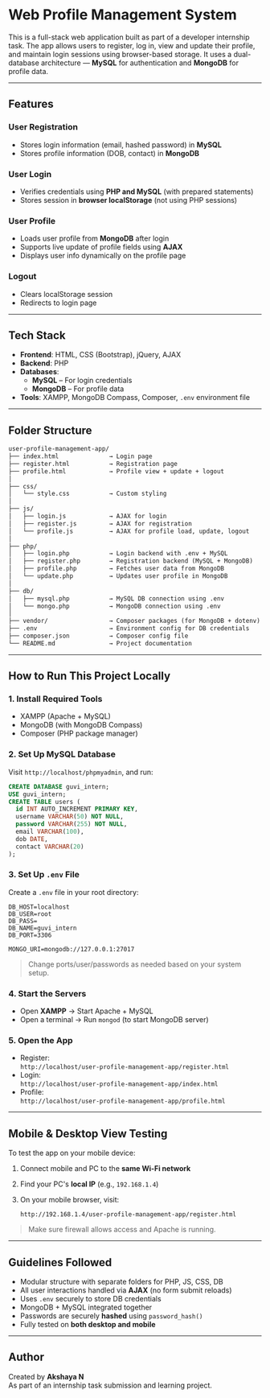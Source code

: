 # Web Profile Management System

This is a full-stack web application built as part of a developer internship task. The app allows users to register, log in, view and update their profile, and maintain login sessions using browser-based storage. It uses a dual-database architecture — **MySQL** for authentication and **MongoDB** for profile data.

---

##  Features

###  User Registration
- Stores login information (email, hashed password) in **MySQL**
- Stores profile information (DOB, contact) in **MongoDB**

###  User Login
- Verifies credentials using **PHP and MySQL** (with prepared statements)
- Stores session in **browser localStorage** (not using PHP sessions)

###  User Profile
- Loads user profile from **MongoDB** after login
- Supports live update of profile fields using **AJAX**
- Displays user info dynamically on the profile page

###  Logout
- Clears localStorage session
- Redirects to login page

---

##  Tech Stack

- **Frontend**: HTML, CSS (Bootstrap), jQuery, AJAX  
- **Backend**: PHP  
- **Databases**:  
  - **MySQL** – For login credentials  
  - **MongoDB** – For profile data  
- **Tools**: XAMPP, MongoDB Compass, Composer, `.env` environment file

---

##  Folder Structure

```txt
user-profile-management-app/
├── index.html              → Login page
├── register.html           → Registration page
├── profile.html            → Profile view + update + logout
│
├── css/
│   └── style.css           → Custom styling
│
├── js/
│   ├── login.js            → AJAX for login
│   ├── register.js         → AJAX for registration
│   └── profile.js          → AJAX for profile load, update, logout
│
├── php/
│   ├── login.php           → Login backend with .env + MySQL
│   ├── register.php        → Registration backend (MySQL + MongoDB)
│   ├── profile.php         → Fetches user data from MongoDB
│   └── update.php          → Updates user profile in MongoDB
│
├── db/
│   ├── mysql.php           → MySQL DB connection using .env
│   └── mongo.php           → MongoDB connection using .env
│
├── vendor/                 → Composer packages (for MongoDB + dotenv)
├── .env                    → Environment config for DB credentials
├── composer.json           → Composer config file
└── README.md               → Project documentation
```

---

##  How to Run This Project Locally

### 1. Install Required Tools

- XAMPP (Apache + MySQL)  
- MongoDB (with MongoDB Compass)  
- Composer (PHP package manager)

### 2. Set Up MySQL Database

Visit `http://localhost/phpmyadmin`, and run:

```sql
CREATE DATABASE guvi_intern;
USE guvi_intern;
CREATE TABLE users (
  id INT AUTO_INCREMENT PRIMARY KEY,
  username VARCHAR(50) NOT NULL,
  password VARCHAR(255) NOT NULL,
  email VARCHAR(100),
  dob DATE,
  contact VARCHAR(20)
);
```

### 3. Set Up `.env` File

Create a `.env` file in your root directory:

```env
DB_HOST=localhost
DB_USER=root
DB_PASS=
DB_NAME=guvi_intern
DB_PORT=3306

MONGO_URI=mongodb://127.0.0.1:27017
```

> Change ports/user/passwords as needed based on your system setup.

### 4. Start the Servers

- Open **XAMPP** → Start Apache + MySQL  
- Open a terminal → Run `mongod` (to start MongoDB server)

### 5. Open the App

- Register:  
  `http://localhost/user-profile-management-app/register.html`
- Login:  
  `http://localhost/user-profile-management-app/index.html`
- Profile:  
  `http://localhost/user-profile-management-app/profile.html`

---

##  Mobile & Desktop View Testing

To test the app on your mobile device:

1. Connect mobile and PC to the **same Wi-Fi network**
2. Find your PC's **local IP** (e.g., `192.168.1.4`)
3. On your mobile browser, visit:

   ```
   http://192.168.1.4/user-profile-management-app/register.html
   ```

> Make sure firewall allows access and Apache is running.

---

##  Guidelines Followed

- Modular structure with separate folders for PHP, JS, CSS, DB  
- All user interactions handled via **AJAX** (no form submit reloads)  
- Uses `.env` securely to store DB credentials  
- MongoDB + MySQL integrated together  
- Passwords are securely **hashed** using `password_hash()`  
- Fully tested on **both desktop and mobile**

---

##  Author

Created by **Akshaya N**  
As part of an internship task submission and learning project.
